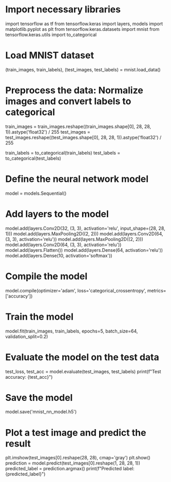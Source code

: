 # Import necessary libraries
import tensorflow as tf
from tensorflow.keras import layers, models
import matplotlib.pyplot as plt
from tensorflow.keras.datasets import mnist
from tensorflow.keras.utils import to_categorical

# Load MNIST dataset
(train_images, train_labels), (test_images, test_labels) = mnist.load_data()

# Preprocess the data: Normalize images and convert labels to categorical
train_images = train_images.reshape((train_images.shape[0], 28, 28, 1)).astype('float32') / 255
test_images = test_images.reshape((test_images.shape[0], 28, 28, 1)).astype('float32') / 255

train_labels = to_categorical(train_labels)
test_labels = to_categorical(test_labels)

# Define the neural network model
model = models.Sequential()

# Add layers to the model
model.add(layers.Conv2D(32, (3, 3), activation='relu', input_shape=(28, 28, 1)))
model.add(layers.MaxPooling2D((2, 2)))
model.add(layers.Conv2D(64, (3, 3), activation='relu'))
model.add(layers.MaxPooling2D((2, 2)))
model.add(layers.Conv2D(64, (3, 3), activation='relu'))
model.add(layers.Flatten())
model.add(layers.Dense(64, activation='relu'))
model.add(layers.Dense(10, activation='softmax'))

# Compile the model
model.compile(optimizer='adam', loss='categorical_crossentropy', metrics=['accuracy'])

# Train the model
model.fit(train_images, train_labels, epochs=5, batch_size=64, validation_split=0.2)

# Evaluate the model on the test data
test_loss, test_acc = model.evaluate(test_images, test_labels)
print(f"Test accuracy: {test_acc}")

# Save the model
model.save('mnist_nn_model.h5')

# Plot a test image and predict the result
plt.imshow(test_images[0].reshape(28, 28), cmap='gray')
plt.show()
prediction = model.predict(test_images[0].reshape(1, 28, 28, 1))
predicted_label = prediction.argmax()
print(f"Predicted label: {predicted_label}")
